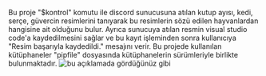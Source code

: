 Bu proje  "$kontrol" komutu ile discord sunucusuna atılan kutup ayısı, kedi, serçe, güvercin resimlerini tanıyarak bu resimlerin sözü edilen hayvanlardan hangisine ait olduğunu bulur. Ayrıca sunucuya atılan resmin visual studio code'a kaydedilmesini sağlar ve bu kayıt işleminden sonra kullanıcıya "Resim başarıyla kaydedildi." mesajını verir. Bu projede kullanılan kütüphaneler "pipfile" dosyasında kütüphanelerin sürümleriyle birlikte bulunmaktadır.
![bu açıklamada gördüğünüz gibi](https://www.google.com/url?sa=i&url=https%3A%2F%2Ftr.pinterest.com%2Fkaraorcun%2Fkedi-resimleri%2F&psig=AOvVaw0tlUdJU7r386YRgr-XNBC7&ust=1726487399681000&source=images&cd=vfe&opi=89978449&ved=0CBQQjRxqFwoTCICQ_ffwxIgDFQAAAAAdAAAAABAE)
